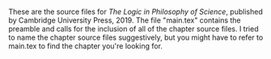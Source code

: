 These are the source files for *The Logic in Philosophy of Science*, published by Cambridge University Press, 2019. The file "main.tex" contains the preamble and calls for the inclusion of all of the chapter source files. I tried to name the chapter source files suggestively, but you might have to refer to main.tex to find the chapter you're looking for.
